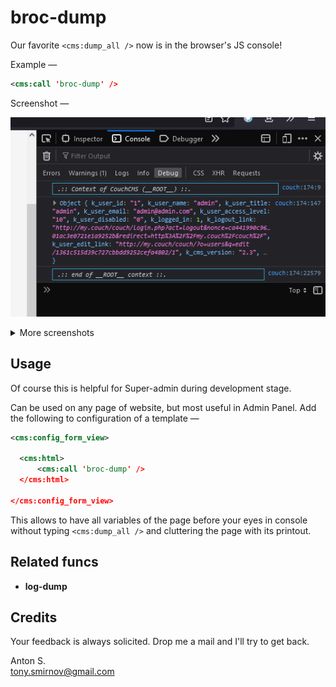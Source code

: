 # broc-dump

Our favorite `<cms:dump_all />` now is in the browser's JS console!

Example —

```xml
<cms:call 'broc-dump' />
```

Screenshot —

![debug-var-dump](img/broc-dump.png)

<details><summary>More screenshots</summary>

![dump1](img/example-part1.png)
![dump1](img/example-part2.png)

</details>

## Usage

Of course this is helpful for Super-admin during development stage.

Can be used on any page of website, but most useful in Admin Panel. Add the following to configuration of a template —

```xml
<cms:config_form_view>

  <cms:html>
      <cms:call 'broc-dump' />
  </cms:html>

</cms:config_form_view>
```

This allows to have all variables of the page before your eyes in console without typing `<cms:dump_all />` and cluttering the page with its printout.

## Related funcs

* **log-dump**

## Credits

Your feedback is always solicited. Drop me a mail and I'll try to get back.

Anton S.\
tony.smirnov@gmail.com
